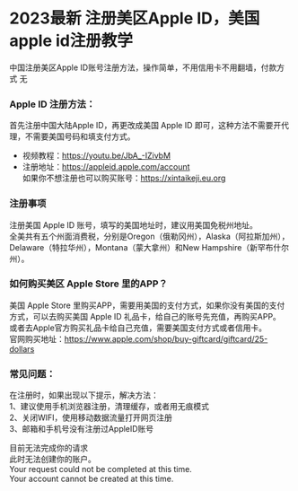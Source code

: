 # 2023最新 注册美区Apple ID，美国apple id注册教学
中国注册美区Apple ID账号注册方法，操作简单，不用信用卡不用翻墙，付款方式 无

### Apple ID 注册方法：
首先注册中国大陆Apple ID，再更改成美国 Apple ID 即可，这种方法不需要开代理，不需要美国号码和填支付方式。<br/>
- 视频教程：https://youtu.be/JbA_-IZivbM <br/>
- 注册地址：https://appleid.apple.com/account <br/>
如果你不想注册也可以购买账号：https://xintaikeji.eu.org


### 注册事项
注册美国 Apple ID 账号，填写的美国地址时，建议用美国免税州地址。<br/>
全美共有五个州面消费税，分别是Oregon（俄勒冈州），Alaska（阿拉斯加州），Delaware（特拉华州），Montana（蒙大拿州）和New Hampshire（新罕布什尔州）。 

### 如何购买美区 Apple Store 里的APP？
美国 Apple Store 里购买APP，需要用美国的支付方式，如果你没有美国的支付方式，可以去购买美国 Apple ID 礼品卡，给自己的账号先充值，再购买APP。<br/>
或者去Apple官方购买礼品卡给自己充值，需要美国支付方式或者信用卡。<br/>
官网购买地址：https://www.apple.com/shop/buy-giftcard/giftcard/25-dollars

### 常见问题：
在注册时，如果出现以下提示，解决方法：<br/>
1、建议使用手机浏览器注册，清理缓存，或者用无痕模式<br/>
2、关闭WIFI，使用移动数据流量打开网页注册<br/>
3、邮箱和手机号没有注册过AppleID账号<br/>

目前无法完成你的请求<br/>
此时无法创建你的账户。<br/>
Your request could not be completed at this time.<br/>
Your account cannot be created at this time.<br/>

